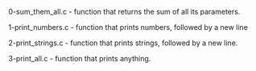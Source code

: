 0-sum_them_all.c - function that returns the sum of all its parameters.

1-print_numbers.c - function that prints numbers, followed by a new line

2-print_strings.c - function that prints strings, followed by a new line.

3-print_all.c - function that prints anything.

